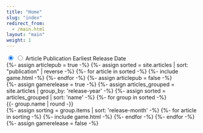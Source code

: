 ```yaml
---
title: "Home"
slug: "index"
redirect_from:
  - /main.html
layout: "main"
weight: 1
---
```

<input type="radio" id="pub" name="grouplist" checked="checked">
<input type="radio" id="rel" name="grouplist">
<label id="publabel" for="pub"><span>Article Publication</span></label>
<label id="rellabel" for="rel"><span>Earliest Release Date</span></label>
<section id="articlepub">
{%- assign articlepub = true -%}
{%- assign sorted = site.articles | sort: "publication" | reverse -%}
{%- for article in sorted -%}
  {%- include game.html -%}
{%- endfor -%}
{%- assign articlepub = false -%}
</section>
<section id="gamerelease">
{%- assign gamerelease = true -%}
{%- assign articles_grouped = site.articles | group_by: 'release-year' -%}
{%- assign sorted = articles_grouped | sort: 'name' -%}
{%- for group in sorted -%}
  <div class="year" id="year{{ group.name | round }}">
  {{- group.name | round -}}
  </div>
  {%- assign sorting = group.items | sort: 'release-month' -%}
  {%- for article in sorting -%}
    {%- include game.html -%}
  {%- endfor -%}
{%- endfor -%}
{%- assign gamerelease = false -%}
<script>
var imgs = document.getElementsByClassName('dmg-apee');
for (var i = 0; i < imgs.length; i++) {
  var num = Math.floor(Math.random() * 2 + 1);
  imgs[i].src = '/assets/dmg-apee/dmg-apee-start-' + num + '.png';
}
</script>